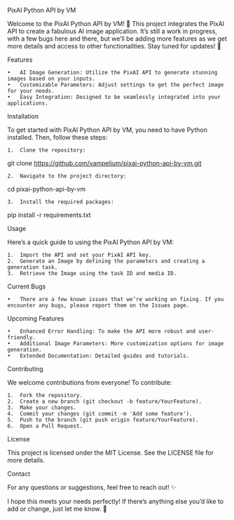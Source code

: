 PixAI Python API by VM

Welcome to the PixAI Python API by VM! 🌸 This project integrates the PixAI API to create a fabulous AI image application. It’s still a work in progress, with a few bugs here and there, but we’ll be adding more features as we get more details and access to other functionalities. Stay tuned for updates! 🌟

Features

	•	AI Image Generation: Utilize the PixAI API to generate stunning images based on your inputs.
	•	Customizable Parameters: Adjust settings to get the perfect image for your needs.
	•	Easy Integration: Designed to be seamlessly integrated into your applications.

Installation

To get started with PixAI Python API by VM, you need to have Python installed. Then, follow these steps:

	1.	Clone the repository:

git clone https://github.com/vampelium/pixai-python-api-by-vm.git


	2.	Navigate to the project directory:

cd pixai-python-api-by-vm


	3.	Install the required packages:

pip install -r requirements.txt



Usage

Here’s a quick guide to using the PixAI Python API by VM:

	1.	Import the API and set your PixAI API key.
	2.	Generate an Image by defining the parameters and creating a generation task.
	3.	Retrieve the Image using the task ID and media ID.

Current Bugs

	•	There are a few known issues that we’re working on fixing. If you encounter any bugs, please report them on the Issues page.

Upcoming Features

	•	Enhanced Error Handling: To make the API more robust and user-friendly.
	•	Additional Image Parameters: More customization options for image generation.
	•	Extended Documentation: Detailed guides and tutorials.

Contributing

We welcome contributions from everyone! To contribute:

	1.	Fork the repository.
	2.	Create a new branch (git checkout -b feature/YourFeature).
	3.	Make your changes.
	4.	Commit your changes (git commit -m 'Add some feature').
	5.	Push to the branch (git push origin feature/YourFeature).
	6.	Open a Pull Request.

License

This project is licensed under the MIT License. See the LICENSE file for more details.

Contact

For any questions or suggestions, feel free to reach out! ✨

I hope this meets your needs perfectly! If there’s anything else you’d like to add or change, just let me know. 💖

